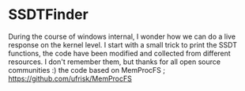 # SSDTFinder
During the course of windows internal,
I wonder how we can do a live response on the kernel level. I start with a small trick to print the SSDT functions, the code have been modified and collected from different resources. I don't remember them, but thanks for all open source communities :)
the code based on MemProcFS ;
https://github.com/ufrisk/MemProcFS
